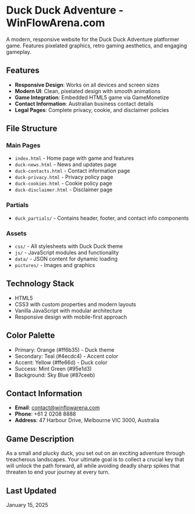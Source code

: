 # Duck Duck Adventure - WinFlowArena.com

A modern, responsive website for the Duck Duck Adventure platformer game. Features pixelated graphics, retro gaming aesthetics, and engaging gameplay.

## Features

- **Responsive Design**: Works on all devices and screen sizes
- **Modern UI**: Clean, pixelated design with smooth animations
- **Game Integration**: Embedded HTML5 game via GameMonetize
- **Contact Information**: Australian business contact details
- **Legal Pages**: Complete privacy, cookie, and disclaimer policies

## File Structure

### Main Pages

- `index.html` - Home page with game and features
- `duck-news.html` - News and updates page
- `duck-contacts.html` - Contact information page
- `duck-privacy.html` - Privacy policy page
- `duck-cookies.html` - Cookie policy page
- `duck-disclaimer.html` - Disclaimer page

### Partials

- `duck_partials/` - Contains header, footer, and contact info components

### Assets

- `css/` - All stylesheets with Duck Duck theme
- `js/` - JavaScript modules and functionality
- `data/` - JSON content for dynamic loading
- `pictures/` - Images and graphics

## Technology Stack

- HTML5
- CSS3 with custom properties and modern layouts
- Vanilla JavaScript with modular architecture
- Responsive design with mobile-first approach

## Color Palette

- Primary: Orange (#ff6b35) - Duck theme
- Secondary: Teal (#4ecdc4) - Accent color
- Accent: Yellow (#ffe66d) - Duck color
- Success: Mint Green (#95e1d3)
- Background: Sky Blue (#87ceeb)

## Contact Information

- **Email**: contact@winflowarena.com
- **Phone**: +61 2 0208 8888
- **Address**: 47 Harbour Drive, Melbourne VIC 3000, Australia

## Game Description

As a small and plucky duck, you set out on an exciting adventure through treacherous landscapes. Your ultimate goal is to collect a crucial key that will unlock the path forward, all while avoiding deadly sharp spikes that threaten to end your journey at every turn.

## Last Updated

January 15, 2025
